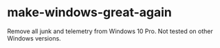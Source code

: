 # make-windows-great-again
Remove all junk and telemetry from Windows 10 Pro. Not tested on other Windows versions.
